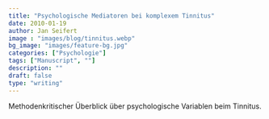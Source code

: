 ```yaml
---
title: "Psychologische Mediatoren bei komplexem Tinnitus"
date: 2010-01-19
author: Jan Seifert
image : "images/blog/tinnitus.webp"
bg_image: "images/feature-bg.jpg"
categories: ["Psychologie"]
tags: ["Manuscript", ""]
description: ""
draft: false
type: "writing"
---
```



Methodenkritischer Überblick über psychologische Variablen beim Tinnitus.
</p>
